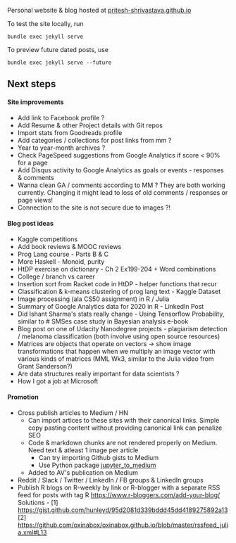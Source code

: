 Personal website & blog hosted at [pritesh-shrivastava.github.io](https://pritesh-shrivastava.github.io/)


To test the site locally, run
```
bundle exec jekyll serve
```

To preview future dated posts, use
```
bundle exec jekyll serve --future
```

## Next steps

#### Site improvements
- Add link to Facebook profile ?
- Add Resume & other Project details with Git repos
- Import stats from Goodreads profile
- Add categories / collections for post links from mm ?
- Year to year-month archives ?
- Check PageSpeed suggestions from Google Analytics if score < 90% for a page
- Add Disqus activity to Google Analytics as goals or events - responses & comments
- Wanna clean GA / comments according to MM ? They are both working currently. Changing it might lead to loss of old comments / responses or page views!
- Connection to the site is not secure due to images ?!


#### Blog post ideas
- Kaggle competitions
- Add book reviews & MOOC reviews
- Prog Lang course - Parts B & C
- More Haskell - Monoid, purity
- HtDP exercise on dictionary - Ch 2 Ex199-204 + Word combinations
- College / branch vs career
- Insertion sort from Racket code in HtDP - helper functions that recur
- Classification & k-means clustering of prog lang text - Kaggle Dataset
- Image processing (ala CS50 assignment) in R / Julia
- Summary of Google Analytics data for 2020 in R - LinkedIn Post
- Did Ishant Sharma's stats really change - Using Tensorflow Probability, similar to # SMSes case study in Bayesian analysis e-book
- Blog post on one of Udacity Nanodegree projects - plagiarism detection / melanoma classification (both involve using open source resources)
- Matrices are objects that operate on vectors -> show image transformations that happen when we multiply an image vector with various kinds of matrices (MML Wk3, similar to the Julia video from Grant Sanderson?)
- Are data structures really important for data scientists ?
- How I got a job at Microsoft



#### Promotion
- Cross publish articles to Medium / HN
    - Can import artices to these sites with their canonical links. Simple copy pasting content without providing canonical link can penalize SEO
    - Code & markdown chunks are not rendered properly on Medium. Need text & atleast 1 image per article
        - Can try importing Github gists to Medium
        - Use Python package [jupyter_to_medium](https://pypi.org/project/jupyter-to-medium/)
    - Added to AV's publication on Medium
- Reddit / Slack / Twitter / LinkedIn / FB groups & LinkedIn groups
- Publish R blogs on R-weekly by link or R-blogger with a separate RSS feed for posts with tag R
    https://www.r-bloggers.com/add-your-blog/
    Solutions - 
    [1] https://gist.github.com/hunleyd/95d2081d339bddd45dd4189275892a13
    [2] https://github.com/oxinabox/oxinabox.github.io/blob/master/rssfeed_julia.xml#L13

